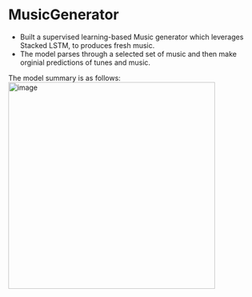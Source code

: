 # MusicGenerator
- Built a supervised learning-based Music generator which leverages Stacked LSTM, to produces fresh music.
- The model parses through a selected set of music and then make orginial predictions of tunes and music.


The model summary is as follows:
<img width="413" alt="image" src="https://github.com/Esshaan-Mahajan/MusicGenerator/assets/56061481/57472644-b8d9-42cd-8932-47839f0ca89c">
